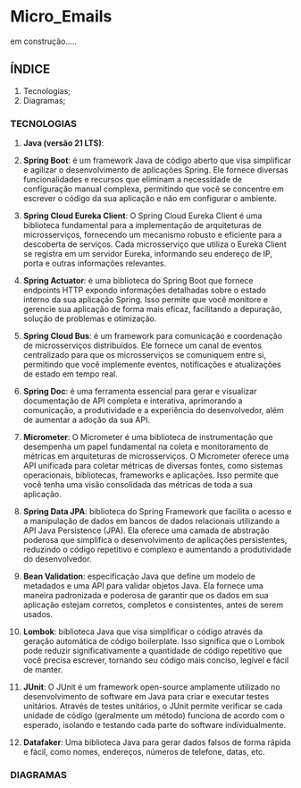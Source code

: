 # Micro_Emails

em construção.....

## ÍNDICE

1. Tecnologias;
2. Diagramas;

### TECNOLOGIAS

1. __Java (versão 21 LTS)__:


2. __Spring Boot__: é um framework Java de código aberto que visa simplificar e agilizar o desenvolvimento de aplicações Spring. Ele fornece diversas funcionalidades e recursos que eliminam a necessidade de configuração manual complexa, permitindo que você se concentre em escrever o código da sua aplicação e não em configurar o ambiente.


3. __Spring Cloud Eureka Client__: O Spring Cloud Eureka Client é uma biblioteca fundamental para a implementação de arquiteturas de microsserviços, fornecendo um mecanismo robusto e eficiente para a descoberta de serviços. Cada microsserviço que utiliza o Eureka Client se registra em um servidor Eureka, informando seu endereço de IP, porta e outras informações relevantes.


4. __Spring Actuator__: é uma biblioteca do Spring Boot que fornece endpoints HTTP expondo informações detalhadas sobre o estado interno da sua aplicação Spring. Isso permite que você monitore e gerencie sua aplicação de forma mais eficaz, facilitando a depuração, solução de problemas e otimização.


5. __Spring Cloud Bus__: é um framework para comunicação e coordenação de microsserviços distribuídos. Ele fornece um canal de eventos centralizado para que os microsserviços se comuniquem entre si, permitindo que você implemente eventos, notificações e atualizações de estado em tempo real.


6. __Spring Doc__: é uma ferramenta essencial para gerar e visualizar documentação de API completa e interativa, aprimorando a comunicação, a produtividade e a experiência do desenvolvedor, além de aumentar a adoção da sua API.


7. __Micrometer__: O Micrometer é uma biblioteca de instrumentação que desempenha um papel fundamental na coleta e monitoramento de métricas em arquiteturas de microsserviços. O Micrometer oferece uma API unificada para coletar métricas de diversas fontes, como sistemas operacionais, bibliotecas, frameworks e aplicações. Isso permite que você tenha uma visão consolidada das métricas de toda a sua aplicação.


8. __Spring Data JPA__: biblioteca do Spring Framework que facilita o acesso e a manipulação de dados em bancos de dados relacionais utilizando a API Java Persistence (JPA). Ela oferece uma camada de abstração poderosa que simplifica o desenvolvimento de aplicações persistentes, reduzindo o código repetitivo e complexo e aumentando a produtividade do desenvolvedor.


9. __Bean Validation__: especificação Java que define um modelo de metadados e uma API para validar objetos Java. Ela fornece uma maneira padronizada e poderosa de garantir que os dados em sua aplicação estejam corretos, completos e consistentes, antes de serem usados.


10. __Lombok__: biblioteca Java que visa simplificar o código através da geração automática de código boilerplate. Isso significa que o Lombok pode reduzir significativamente a quantidade de código repetitivo que você precisa escrever, tornando seu código mais conciso, legível e fácil de manter.


11. __JUnit__: O JUnit é um framework open-source amplamente utilizado no desenvolvimento de software em Java para criar e executar testes unitários. Através de testes unitários, o JUnit permite verificar se cada unidade de código (geralmente um método) funciona de acordo com o esperado, isolando e testando cada parte do software individualmente.


12. __Datafaker__: Uma biblioteca Java para gerar dados falsos de forma rápida e fácil, como nomes, endereços, números de telefone, datas, etc.


### DIAGRAMAS

